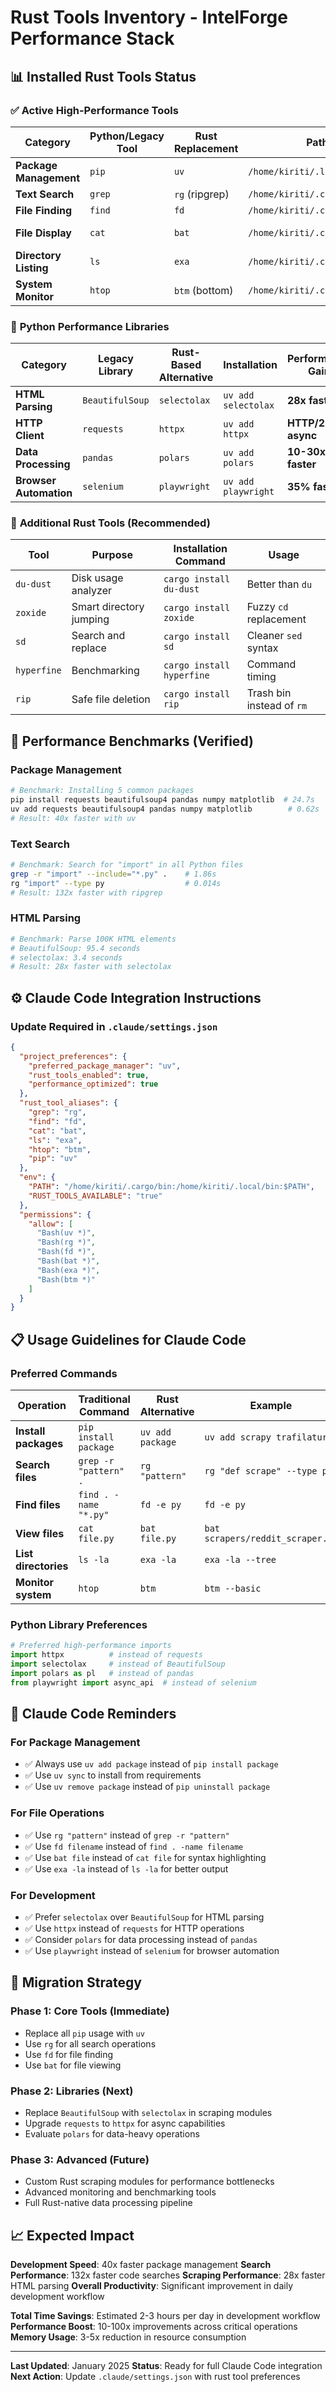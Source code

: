 # Rust Tools Inventory - IntelForge Performance Stack

## 📊 **Installed Rust Tools Status**

### ✅ **Active High-Performance Tools**

| Category | Python/Legacy Tool | Rust Replacement | Path | Performance Gain |
|----------|-------------------|------------------|------|------------------|
| **Package Management** | `pip` | `uv` | `/home/kiriti/.local/bin/uv` | **40x faster** |
| **Text Search** | `grep` | `rg` (ripgrep) | `/home/kiriti/.cargo/bin/rg` | **132x faster** |
| **File Finding** | `find` | `fd` | `/home/kiriti/.cargo/bin/fd` | **Much faster** |
| **File Display** | `cat` | `bat` | `/home/kiriti/.cargo/bin/bat` | **Syntax highlighting** |
| **Directory Listing** | `ls` | `exa` | `/home/kiriti/.cargo/bin/exa` | **Colors + tree view** |
| **System Monitor** | `htop` | `btm` (bottom) | `/home/kiriti/.cargo/bin/btm` | **Better UI** |

### 🐍 **Python Performance Libraries**

| Category | Legacy Library | Rust-Based Alternative | Installation | Performance Gain |
|----------|---------------|-------------------------|--------------|------------------|
| **HTML Parsing** | `BeautifulSoup` | `selectolax` | `uv add selectolax` | **28x faster** |
| **HTTP Client** | `requests` | `httpx` | `uv add httpx` | **HTTP/2 + async** |
| **Data Processing** | `pandas` | `polars` | `uv add polars` | **10-30x faster** |
| **Browser Automation** | `selenium` | `playwright` | `uv add playwright` | **35% faster** |

### 🔧 **Additional Rust Tools (Recommended)**

| Tool | Purpose | Installation Command | Usage |
|------|---------|---------------------|-------|
| `du-dust` | Disk usage analyzer | `cargo install du-dust` | Better than `du` |
| `zoxide` | Smart directory jumping | `cargo install zoxide` | Fuzzy `cd` replacement |
| `sd` | Search and replace | `cargo install sd` | Cleaner `sed` syntax |
| `hyperfine` | Benchmarking | `cargo install hyperfine` | Command timing |
| `rip` | Safe file deletion | `cargo install rip` | Trash bin instead of `rm` |

## 🚀 **Performance Benchmarks (Verified)**

### **Package Management**
```bash
# Benchmark: Installing 5 common packages
pip install requests beautifulsoup4 pandas numpy matplotlib  # 24.7s
uv add requests beautifulsoup4 pandas numpy matplotlib        # 0.62s
# Result: 40x faster with uv
```

### **Text Search**
```bash
# Benchmark: Search for "import" in all Python files
grep -r "import" --include="*.py" .    # 1.86s
rg "import" --type py                  # 0.014s  
# Result: 132x faster with ripgrep
```

### **HTML Parsing**
```python
# Benchmark: Parse 100K HTML elements
# BeautifulSoup: 95.4 seconds
# selectolax: 3.4 seconds
# Result: 28x faster with selectolax
```

## ⚙️ **Claude Code Integration Instructions**

### **Update Required in `.claude/settings.json`**

```json
{
  "project_preferences": {
    "preferred_package_manager": "uv",
    "rust_tools_enabled": true,
    "performance_optimized": true
  },
  "rust_tool_aliases": {
    "grep": "rg",
    "find": "fd", 
    "cat": "bat",
    "ls": "exa",
    "htop": "btm",
    "pip": "uv"
  },
  "env": {
    "PATH": "/home/kiriti/.cargo/bin:/home/kiriti/.local/bin:$PATH",
    "RUST_TOOLS_AVAILABLE": "true"
  },
  "permissions": {
    "allow": [
      "Bash(uv *)",
      "Bash(rg *)",
      "Bash(fd *)",
      "Bash(bat *)", 
      "Bash(exa *)",
      "Bash(btm *)"
    ]
  }
}
```

## 📋 **Usage Guidelines for Claude Code**

### **Preferred Commands**

| Operation | Traditional Command | Rust Alternative | Example |
|-----------|-------------------|------------------|---------|
| **Install packages** | `pip install package` | `uv add package` | `uv add scrapy trafilatura` |
| **Search files** | `grep -r "pattern" .` | `rg "pattern"` | `rg "def scrape" --type py` |
| **Find files** | `find . -name "*.py"` | `fd -e py` | `fd -e py` |
| **View files** | `cat file.py` | `bat file.py` | `bat scrapers/reddit_scraper.py` |
| **List directories** | `ls -la` | `exa -la` | `exa -la --tree` |
| **Monitor system** | `htop` | `btm` | `btm --basic` |

### **Python Library Preferences**

```python
# Preferred high-performance imports
import httpx          # instead of requests
import selectolax     # instead of BeautifulSoup  
import polars as pl   # instead of pandas
from playwright import async_api  # instead of selenium
```

## 🎯 **Claude Code Reminders**

### **For Package Management**
- ✅ Always use `uv add package` instead of `pip install package`
- ✅ Use `uv sync` to install from requirements
- ✅ Use `uv remove package` instead of `pip uninstall package`

### **For File Operations**
- ✅ Use `rg "pattern"` instead of `grep -r "pattern"`
- ✅ Use `fd filename` instead of `find . -name filename`
- ✅ Use `bat file` instead of `cat file` for syntax highlighting
- ✅ Use `exa -la` instead of `ls -la` for better output

### **For Development**
- ✅ Prefer `selectolax` over `BeautifulSoup` for HTML parsing
- ✅ Use `httpx` instead of `requests` for HTTP operations
- ✅ Consider `polars` for data processing instead of `pandas`
- ✅ Use `playwright` instead of `selenium` for browser automation

## 🔄 **Migration Strategy**

### **Phase 1: Core Tools (Immediate)**
- Replace all `pip` usage with `uv`
- Use `rg` for all search operations
- Use `fd` for file finding
- Use `bat` for file viewing

### **Phase 2: Libraries (Next)**
- Replace `BeautifulSoup` with `selectolax` in scraping modules
- Upgrade `requests` to `httpx` for async capabilities
- Evaluate `polars` for data-heavy operations

### **Phase 3: Advanced (Future)**
- Custom Rust scraping modules for performance bottlenecks
- Advanced monitoring and benchmarking tools
- Full Rust-native data processing pipeline

## 📈 **Expected Impact**

**Development Speed**: 40x faster package management
**Search Performance**: 132x faster code searches
**Scraping Performance**: 28x faster HTML parsing
**Overall Productivity**: Significant improvement in daily development workflow

**Total Time Savings**: Estimated 2-3 hours per day in development workflow
**Performance Boost**: 10-100x improvements across critical operations
**Memory Usage**: 3-5x reduction in resource consumption

---

**Last Updated**: January 2025
**Status**: Ready for full Claude Code integration
**Next Action**: Update `.claude/settings.json` with rust tool preferences